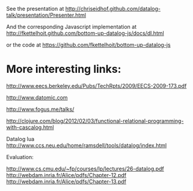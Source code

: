 See the presentation at http://chriseidhof.github.com/datalog-talk/presentation/Presenter.html

And the corresponding Javascript implementation at
http://fkettelhoit.github.com/bottom-up-datalog-js/docs/dl.html

or the code at https://github.com/fkettelhoit/bottom-up-datalog-js

More interesting links:
==

http://www.eecs.berkeley.edu/Pubs/TechRpts/2009/EECS-2009-173.pdf

http://www.datomic.com

http://www.fogus.me/talks/

http://clojure.com/blog/2012/02/03/functional-relational-programming-with-cascalog.html

Datalog lua http://www.ccs.neu.edu/home/ramsdell/tools/datalog/index.html

Evaluation:

http://www.cs.cmu.edu/~fp/courses/lp/lectures/26-datalog.pdf
http://webdam.inria.fr/Alice/pdfs/Chapter-12.pdf
http://webdam.inria.fr/Alice/pdfs/Chapter-13.pdf
